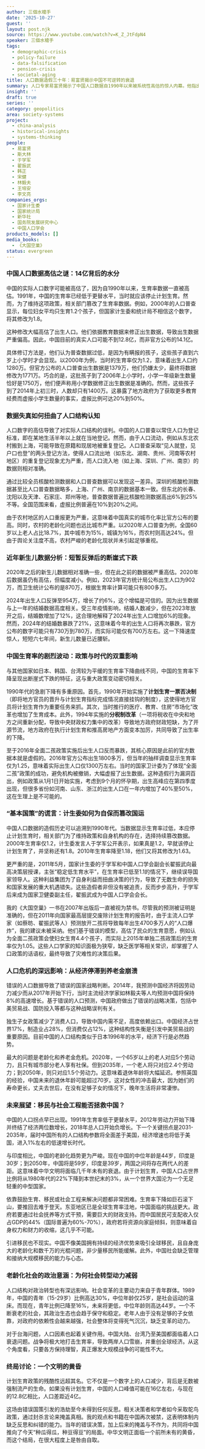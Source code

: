 ```yaml
---
author: 三個水槍手
date: '2025-10-27'
guest: ''
layout: post.njk
source: https://www.youtube.com/watch?v=K_Z_JtFdpN4
speaker: 三個水槍手
tags:
  - demographic-crisis
  - policy-failure
  - data-falsification
  - pension-crisis
  - societal-aging
title: 人口数据造假三十年：易富贤揭示中国不可逆转的衰退
summary: 人口专家易富贤揭示了中国人口数据自1990年以来被系统性高估的惊人内幕。他指出，中国的真实人口远低于官方公布的14亿，而计划生育政策本应在90年代初就停止，但相关利益集团为了维持自身存在而持续篡改数据、误导决策。这一系列错误导致了中国目前面临的不可逆转的人口危机，包括经济增长停滞、养老金体系濒临崩溃以及社会活力的丧失，预示着一个“未富先老”的未来。
insight: ''
draft: true
series: ''
category: geopolitics
area: society-systems
project:
  - china-analysis
  - historical-insights
  - systems-thinking
people:
  - 易富贤
  - 斯大林
  - 于学军
  - 翟振武
  - 韩正
  - 宋健
  - 林毅夫
  - 王培安
  - 李文亮
companies_orgs:
  - 国家计生委
  - 国家统计局
  - 新华社
  - 国务院发展研究中心
  - 中国人口学会
products_models: []
media_books:
  - 《大国空巢》
status: evergreen
---
```

### 中国人口数据高估之谜：14亿背后的水分

中国的实际人口数字可能被高估了，因为自1990年以来，生育率数据一直被高估。1991年，中国的生育率已经低于更替水平，当时就应该停止计划生育。然而，为了维持这项政策，相关部门篡改了生育率数据。例如，2000年的人口普查显示，每位妇女平均只生育1.2个孩子，但国家计生委和统计局不相信这个数字，将其修改为1.8。

这种修改大幅高估了出生人口。他们依据教育数据来修正出生数据，导致出生数据严重偏高。因此，中国目前的真实人口可能不到12.8亿，而非官方公布的14.1亿。

具体修订方法是，他们认为普查数据过低，是因为有瞒报的孩子，这些孩子直到六岁上小学时才会显现。以2000年为例，当时的生育率仅为1.2，意味着出生人口约1280万。但官方公布的人口普查出生数据是1379万，他们仍嫌太少，最终将数据修改为1771万。巧合的是，这批孩子到了2006年上小学时，小学一年级新生数量恰好是1750万，他们便声称用小学数据修正出生数据是准确的。然而，这些孩子到了2014年上初三时，人数却只有1400万。这暴露了地方政府为了获取更多教育经费而虚报小学生数量的事实，虚报比例可达20%到50%。

### 数据失真如何扭曲了人口结构认知

人口数字的高估导致了对实际人口结构的误判。中国的人口普查以常住人口为登记标准，即在某地生活半年以上就在当地登记。然而，由于人口流动，例如从东北农村搬到上海，可能导致在原籍和现居地被重复登记。人口普查采取“见人就登，见户口也登”的两头登记方法，使得人口流出地（如东北、湖南、贵州、河南等农村地区）的重复登记现象尤为严重，而人口流入地（如上海、深圳、广州、南京）的数据则相对准确。

通过比较全员核酸检测数据和人口普查数据可以发现这一差异。深圳的核酸检测数据甚至比人口普查数据略多，上海、广州、南京的数据基本一致。但东北的长春、沈阳以及天津、石家庄、郑州等地，普查数据普遍比核酸检测数据高出6%到25%不等。全国范围来看，虚报比例普遍在10%到20%之间。

由于农村地区的人口重报更为严重，这意味着中国真实的城市化率比官方公布的要高。同时，农村的老龄化问题也远比城市严重。以2020年人口普查为例，全国60岁以上老人占比18.7%，其中城市为15%，城镇为16%，而农村则高达24%。但由于舆论关注度不高，农村严峻的老龄化现状并未引起足够重视。

### 近年新生儿数据分析：短暂反弹后的断崖式下跌

2020年之后的新生儿数据相对准确一些，但在此之前的数据被严重高估。2020年后数据虽仍有高估，但幅度减小。例如，2023年官方统计局公布出生人口为902万，而卫生统计公布的是870万，根据生育率计算可能只有800多万。

2024年出生人口反弹至954万，增长了约6%，这个增幅是可信的。因为出生数据与上一年的结婚数据高度相关。受三年疫情影响，结婚人数减少，但在2023年放开之后，结婚数增加了12%，这合理地解释了2024年出生人口增加6%的现象。然而，2024年的结婚数暴跌了21%，这意味着今年的出生人口将再次暴跌，官方公布的数字可能只有730万到780万，而实际可能仅有700万左右。这一下降速度惊人，短短六七年间，新生儿数量已近腰斩。

### 中国生育率的剧烈波动：政策与时代的双重影响

与其他国家如日本、韩国、台湾较为平缓的生育率下降曲线不同，中国的生育率下降呈现出断崖式下跌的特征，这与重大政策变动密切相关。

1990年代的急剧下降有多重原因。首先，1990年开始实施了**计划生育一票否决制**（即将地方官员的晋升与计划生育指标完成情况直接挂钩的制度），这使得地方官员将计划生育作为重要任务来抓。其次，当时推行的医疗、教育、住房“市场化”改革也增加了生育成本。此外，1994年实施的**分税制改革**（一项将税收在中央和地方之间重新分配，导致中央财政权力集中的改革）导致地方政府财政短缺，为了开源节流，地方政府在执行计划生育和推高房地产方面变本加厉，共同导致了出生率的下降。

至于2016年全面二孩政策实施后出生人口反而暴跌，其核心原因是此前的官方数据本就是虚假的。2016年官方公布出生1800多万，但当年的抽样调查显示生育率仅为1.25，意味着实际出生人口仅1300万左右。当时的国家卫计委为了体现“全面二孩”政策的成功，避免机构被撤销，大幅虚报了出生数据。这种造假行为漏洞百出，例如政策从1月1日开始实施，考虑到9个月的怀孕期，出生高峰应在第四季度出现，但很多省份如河南、山东、浙江的出生人口在一年内增加了40%至50%，这在生理上是不可能的。

### “基本国策”的谎言：计生委如何为自保而篡改国运

中国人口数据的造假历史可以追溯到1990年代。当数据显示生育率过低，本应停止计划生育时，相关部门为了维持政策和自身机构的存在，选择持续篡改数据。2000年生育率仅1.2，计生委发言人于学军公开表示，如果真是1.2，早就该停止计划生育了，并坚称还有1.8。2010年生育率降至1.18，他们又将其修改为1.63。

更严重的是，2011年5月，国家计生委的于学军和中国人口学会副会长翟振武向最高决策层授课，主张“稳定低生育水平”，在生育率已低至1.1的情况下，继续误导国家领导人。这种利益集团为了自身利益而扭曲决策的行为，导致了无数生命的损失和国家发展的重大机遇错失。这些造假者非但没有被追责，反而步步高升，于学军后来成为国家卫健委副主任，翟振武成为中国人口学会会长。

我的《大国空巢》一书在2007年出版后一直被视为禁书。尽管我的预测被证明是准确的，但在2011年向国家最高层提交废除计划生育的报告时，由于主流人口学家（如蔡昉、翟振武等人）预测放开二孩将导致每年出生4700多万人的“人口爆炸”，我的建议未被采纳。他们基于错误的模型，高估了民众的生育意愿，例如认为全面二孩政策会使妇女生育4.4个孩子，而实际上2015年单独二孩政策后的生育率仅为1.05。这些人口学家的知识面极为狭窄，缺乏医学等相关常识，却掌握了人口政策的话语权，最终导致了灾难性的决策后果。

### 人口危机的深远影响：从经济停滞到养老金崩溃

错误的人口数据导致了错误的国家战略判断。2014年，我预测中国经济将因劳动力减少而从2017年开始下行，当时主流经济学家如林毅夫等人均预测中国将保持8%的高速增长。基于错误的人口预测，中国政府做出了错误的战略决策，包括中美贸易战、国防投入等都与这种战略误判有关。

独生子女政策减少了消费人口，导致中国内需不足，高度依赖出口。中国经济占世界17%，制造业占28%，但消费仅占12%，这种结构性失衡是引发中美贸易战的重要原因。目前中国的人口结构类似于日本1996年的水平，经济下行是必然趋势。

最大的问题是老龄化和养老金危机。2020年，一个65岁以上的老人对应5个劳动力，且只有城市部分老人享有社保。但到2035年，一个老人将只对应2.4个劳动力；到2050年，则只对应1.5个劳动力。这意味着退休年龄将大幅延迟。参照英国的经验，中国未来的退休年龄可能超过70岁。这对女性的冲击最大，因为她们的寿命更长，丈夫去世后，在没有足够子女的情况下，晚年生活将非常凄惨。

### 未来展望：移民与社会工程能否拯救中国？

中国的人口拐点早已出现。1991年生育率低于更替水平，2012年劳动力开始下降并终结了经济两位数增长，2018年总人口开始负增长。下一个关键拐点是2031-2035年，届时中国所有的人口结构参数将全面差于美国，经济增速也将低于美国，进入1%左右的低速增长时代。

与印度相比，中国的老龄化趋势更为严峻。现在中国的中位年龄是44岁，印度是30岁；到2050年，中国将是59岁，印度是39岁，两国之间将存在两代人的差距。这意味着中华文明将面临几千年未有的衰退。由于计划生育，中国人口占世界比例将从1980年代的22%下降到本世纪末的3%，从一个世界大国沦为一个无足轻重的中型国家。

依靠鼓励生育、移民或社会工程来解决问题都非常困难。生育率下降如巨石滚下山，要推回去难于登天。东亚地区已是全球生育率洼地，中国面临的挑战更大。政府若要通过社会抚养等方式干预，需要巨大的财政支持。而中国居民可支配收入仅占GDP的44%（国际普遍为60%-70%），政府若将资源向家庭倾斜，则意味着自身权力和财力的收缩，这几乎不可能。

引进移民也不现实。中国不像美国拥有持续的经济优势来吸引全球移民，且自身庞大的老龄化和数千万的光棍问题，非少量移民所能缓解。此外，中国社会缺乏管理和接纳大规模移民的能力与心态。

### 老龄化社会的政治意涵：为何社会转型动力减弱

人口结构对政治转型也有深远影响。社会变革的主要动力来自于青年群体。1989年，中国的青年（15-29岁）比例高达30%，中位年龄仅25岁，是社会运动的温床。而现在，青年比例已降至16%，未来将更低，中位年龄则高达44岁。一个不断衰老的社会，其政治生态也会趋于保守和稳定。老年人由于没有足够的子女依靠，对政府的依赖性会越来越强，社会整体将变得死气沉沉，缺乏变革的动力。

对于台海问题，人口因素也起着关键作用。中国大陆、台湾乃至美国都面临着人口衰退问题。战争将极大地打击生育率，导致两岸人口雪崩，并重创全球经济。从这个角度看，只要各方保持理智，真正爆发大规模战争的可能性不大。

### 终局讨论：一个文明的黄昏

计划生育政策的残酷性远超其名。它不仅是一个数字上的人口减少，背后是无数被强制流产的生命。如果没有计划生育，中国的人口峰值可能在16亿左右，与现在的12.8亿相比，人口差距近4亿。

这场由错误国策引发的浩劫至今未得到任何反思。相关决策者和学者如今采取鸵鸟政策，通过封杀言论来掩盖真相。我的观点和书籍在中国再次被禁，这表明体制内缺乏反思和纠错的能力。当年的错误决策，加上后来的掩盖与不作为，共同将中国推向了今天“种瓜得瓜，种豆得豆”的局面。中华文明正面临一个前所未有的黄昏，而这个结局，在很大程度上是咎由自取。